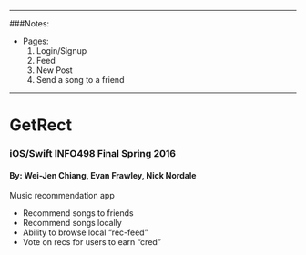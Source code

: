 ___
###Notes:
* Pages:
  1. Login/Signup
  2. Feed
  3. New Post
  4. Send a song to a friend
___

# GetRect 
### iOS/Swift INFO498 Final Spring 2016
#### By: Wei-Jen Chiang, Evan Frawley, Nick Nordale


Music recommendation app 
  - Recommend songs to friends 
  - Recommend songs locally 
  - Ability to browse local “rec-feed” 
  - Vote on recs for users to earn “cred”
